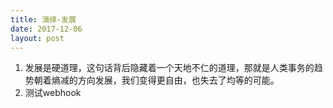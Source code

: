 ```yaml
---
title: 演绎-发展
date: 2017-12-06
layout: post
---
```


1. 发展是硬道理，这句话背后隐藏着一个天地不仁的道理，那就是人类事务的趋势朝着熵减的方向发展，我们变得更自由，也失去了均等的可能。
2. 测试webhook
